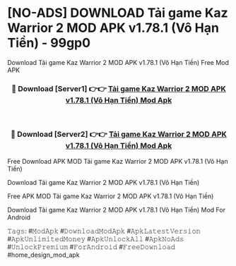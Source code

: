 # [NO-ADS] DOWNLOAD Tải game Kaz Warrior 2 MOD APK v1.78.1 (Vô Hạn Tiền) - 99gp0
Download Tải game Kaz Warrior 2 MOD APK v1.78.1 (Vô Hạn Tiền) Free Mod APK

<div align="center">
<h3>🔴 Download [Server1] 👉👉 <a href="https://apk-comot.site?title=Tải_game_Kaz_Warrior_2_MOD_APK_v1.78.1_(Vô_Hạn_Tiền)">Tải game Kaz Warrior 2 MOD APK v1.78.1 (Vô Hạn Tiền) Mod Apk</a></h3><br>

<h3>🔴 Download [Server2] 👉👉 <a href="https://apk-comot.site?title=Tải_game_Kaz_Warrior_2_MOD_APK_v1.78.1_(Vô_Hạn_Tiền)">Tải game Kaz Warrior 2 MOD APK v1.78.1 (Vô Hạn Tiền) Mod Apk</a></h3>
</div>


Free Download APK MOD Tải game Kaz Warrior 2 MOD APK v1.78.1 (Vô Hạn Tiền)

Download Tải game Kaz Warrior 2 MOD APK v1.78.1 (Vô Hạn Tiền) 

Free APK MOD Tải game Kaz Warrior 2 MOD APK v1.78.1 (Vô Hạn Tiền) 

Download Tải game Kaz Warrior 2 MOD APK v1.78.1 (Vô Hạn Tiền) Mod For Android

𝚃𝚊𝚐𝚜: #𝙼𝚘𝚍𝙰𝚙𝚔 #𝙳𝚘𝚠𝚗𝚕𝚘𝚊𝚍𝙼𝚘𝚍𝙰𝚙𝚔 #𝙰𝚙𝚔𝙻𝚊𝚝𝚎𝚜𝚝𝚅𝚎𝚛𝚜𝚒𝚘𝚗 #𝙰𝚙𝚔𝚄𝚗𝚕𝚒𝚖𝚒𝚝𝚎𝚍𝙼𝚘𝚗𝚎𝚢 #𝙰𝚙𝚔𝚄𝚗𝚕𝚘𝚌𝚔𝙰𝚕𝚕 #𝙰𝚙𝚔𝙽𝚘𝙰𝚍𝚜 #𝚄𝚗𝚕𝚘𝚌𝚔𝙿𝚛𝚎𝚖𝚒𝚞𝚖 #𝙵𝚘𝚛𝙰𝚗𝚍𝚛𝚘𝚒𝚍 #𝙵𝚛𝚎𝚎𝙳𝚘𝚠𝚗𝚕𝚘𝚊𝚍 #home_design_mod_apk